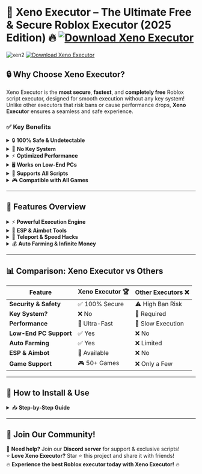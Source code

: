 # 🚀 **Xeno Executor – The Ultimate Free & Secure Roblox Executor (2025 Edition)** 🔥  [![Download Xeno Executor](https://img.shields.io/badge/Download-Xeno_Executor-red?style=for-the-badge&logo=download)]() 
 
![xen2](https://github.com/user-attachments/assets/39b4b0c4-cb6c-499b-87ee-fecba328242d)
[![Download Xeno Executor](https://img.shields.io/badge/Download-Xeno_Executor-red?style=for-the-badge&logo=download)]() 

 

## 🔒 **Why Choose Xeno Executor?**  
Xeno Executor is the **most secure**, **fastest**, and **completely free** Roblox script executor, designed for smooth execution without any key system! Unlike other executors that risk bans or cause performance drops, **Xeno Executor** ensures a seamless and safe experience.  

### ✅ **Key Benefits**  
<details>  
  <summary>🔒 <strong>100% Safe & Undetectable</strong></summary>  
  - Advanced security updates to bypass anti-cheats.  
  - No risk of bans or detection.  
</details>  

<details>  
  <summary>🔑 <strong>No Key System</strong></summary>  
  - No annoying verifications.  
  - Instant access with a single click.  
</details>  

<details>  
  <summary>⚡ <strong>Optimized Performance</strong></summary>  
  - Ultra-fast execution with minimal lag.  
  - Designed for smooth and stable gameplay.  
</details>  

<details>  
  <summary>🖥️ <strong>Works on Low-End PCs</strong></summary>  
  - No high-end hardware required.  
  - Runs efficiently on any system without slowing down Roblox.  
</details>  

<details>  
  <summary>📝 <strong>Supports All Scripts</strong></summary>  
  - Works with LuaU and advanced scripts.  
  - Universal compatibility with major script hubs.  
</details>  

<details>  
  <summary>🎮 <strong>Compatible with All Games</strong></summary>  
  - Works flawlessly on **Blox Fruits, Pet Simulator X, Arsenal, Doors, and more!**  
  - Regular updates for new game patches.  
</details>  

---  

## 📂 **Features Overview**  
<details>  
  <summary>⚡ <strong>Powerful Execution Engine</strong></summary>  
  - Fast & efficient script execution.  
  - Supports LuaU & advanced scripts.  
  - Stable & crash-free experience.  
</details>  

<details>  
  <summary>🎯 <strong>ESP & Aimbot Tools</strong></summary>  
  - Wallhack & enemy tracking.  
  - Silent Aim & customizable aimbot.  
</details>  

<details>  
  <summary>🚀 <strong>Teleport & Speed Hacks</strong></summary>  
  - Instant teleportation across maps.  
  - Fly mode & super-speed options.  
</details>  

<details>  
  <summary>💰 <strong>Auto Farming & Infinite Money</strong></summary>  
  - Auto XP & money farming.  
  - Instant collection of rare items.  
</details>  

---  

## 📊 **Comparison: Xeno Executor vs Others**  
| **Feature**            | **Xeno Executor 🏆** | **Other Executors ❌** |  
|-------------------|----------------|----------------|  
| **Security & Safety** | ✅ 100% Secure | ⚠️ High Ban Risk |  
| **Key System?**      | ❌ No | 🔑 Required |  
| **Performance**      | 🚀 Ultra-Fast | 🐢 Slow Execution |  
| **Low-End PC Support** | ✅ Yes | ❌ No |  
| **Auto Farming**    | ✅ Yes | ❌ Limited |  
| **ESP & Aimbot**    | 🎯 Available | ❌ No |  
| **Game Support**    | 🎮 50+ Games | ❌ Only a Few |  

---  

## 🔧 **How to Install & Use**  
<details>  
  <summary>📥 <strong>Step-by-Step Guide</strong></summary>  
  1. **Download Xeno Executor** using the button above.  
  2. **Run Xeno Executor** and inject it into **Roblox**.  
  3. **Load your favorite scripts** (supports all LuaU scripts).  
  4. **Execute & enjoy!** 🚀  
</details>  

---  

## 🌟 **Join Our Community!**  
💬 **Need help?** Join our **Discord server** for support & exclusive scripts!  
⭐ **Love Xeno Executor?** Star ⭐ this project and share it with friends!  
🔥 **Experience the best Roblox executor today with Xeno Executor!** 🔥

